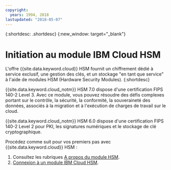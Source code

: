 ```yaml
---
copyright:
  years: 1994, 2018
lastupdated: "2018-05-07"
---
```


{:shortdesc: .shortdesc}
{:new_window: target="_blank"}

# Initiation au module IBM Cloud HSM
L'offre {{site.data.keyword.cloud}} HSM fournit un chiffrement dédié à service exclusif, une gestion des clés, et un stockage "en tant que service" à l'aide de modules HSM (Hardware Security Modules).
{:shortdesc}

{{site.data.keyword.cloud_notm}} HSM 7.0 dispose d'une certification FIPS 140-2 Level 3. Avec ce module, vous pouvez résoudre des défis complexes portant sur le contrôle, la sécurité, la conformité, la souveraineté des données, associés à la migration et à l'exécution de charges de travail sur le cloud.
 
{{site.data.keyword.cloud_notm}} HSM 6.0 dispose d'une certification FIPS 140-2 Level 2 pour PKI, les signatures numériques et le stockage de clé cryptographique.  

Procédez comme suit pour vos premiers pas avec {{site.data.keyword.cloud}} HSM :
1. Consultez les rubriques [A propos du module HSM](about.html).
2. [Connexion à un module IBM Cloud HSM](connecting_to_hsm.html).

